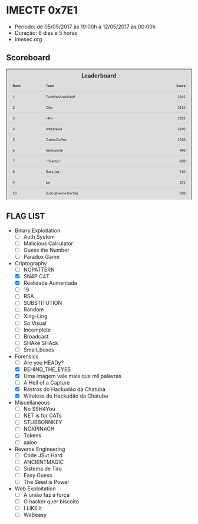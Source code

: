 # IMECTF 0x7E1
- Período: de 05/05/2017 às 19:00h a 12/05/2017 às 00:00h
- Duração: 6 dias e 5 horas
- imesec.org

## Scoreboard
![Scoreboard](_images/scoreboard.png)

## FLAG LIST 

- Binary Exploitation
    + [ ] Auth System
    + [ ] Malicious Calculator
    + [ ] Guess the Number
    + [ ] Paradox Game
- Criptography
    + [ ] NOPATTERN
    + [X] SN4P C4T
    + [X] Realidade Aumentada
    + [ ] 19
    + [ ] RSA
    + [ ] SUBSTITUTION
    + [ ] Random
    + [ ] Xing-Ling
    + [ ] So Visual
    + [ ] Incomplete
    + [ ] Broadcast
    + [ ] SHAke SHAck
    + [ ] Small_boxes
- Forensics
    + [ ] Are you HEADy?
    + [X] BEHIND_THE_EYES
    + [X] Uma imagem vale mais que mil palavras
    + [ ] A Hell of a Capture
    + [X] Rastros do Hackudão da Chatuba
    + [X] Wireless do Hackudão da Chatuba
- Miscellaneous
    + [ ] No SSH4You
    + [ ] NET is for CATs
    + [ ] STUBBORNKEY
    + [ ] NOXPINACH
    + [ ] Tokens
    + [ ] aaloo
- Reverse Engineering
    + [ ] Code JSut Hard
    + [ ] ANCIENTMAGIC
    + [ ] Sistema de Tiro
    + [ ] Easy Guess
    + [ ] The Seed is Power
- Web Exploitation
    + [ ] A união faz a força
    + [ ] O hacker quer biscoito
    + [ ] I LIKE it
    + [ ] WeBeasy
